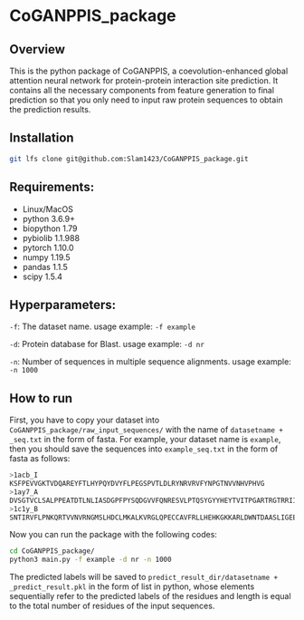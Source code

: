# CoGANPPIS_package
## Overview
This is the python package of CoGANPPIS, a coevolution-enhanced global attention neural network for protein-protein interaction site prediction. It contains all the necessary components from feature generation to final prediction so that you only need to input raw protein sequences to obtain the prediction results.

## Installation
```bash
git lfs clone git@github.com:Slam1423/CoGANPPIS_package.git
```

## Requirements:
- Linux/MacOS
- python 3.6.9+
- biopython 1.79
- pybiolib 1.1.988
- pytorch 1.10.0
- numpy 1.19.5
- pandas 1.1.5
- scipy 1.5.4

## Hyperparameters:
`-f`: The dataset name.
usage example: `-f example`

`-d`: Protein database for Blast.
usage example: `-d nr`

`-n`: Number of sequences in multiple sequence alignments.
usage example: `-n 1000`

## How to run
First, you have to copy your dataset into `CoGANPPIS_package/raw_input_sequences/` with the name of `datasetname + _seq.txt` in the form of fasta. For example, your dataset name is `example`, then you should save the sequences into `example_seq.txt` in the form of fasta as follows:

```bash
>1acb_I
KSFPEVVGKTVDQAREYFTLHYPQYDVYFLPEGSPVTLDLRYNRVRVFYNPGTNVVNHVPHVG
>1ay7_A
DVSGTVCLSALPPEATDTLNLIASDGPFPYSQDGVVFQNRESVLPTQSYGYYHEYTVITPGARTRGTRRIITGEATQEDYYTGDHYATFSLIDQTC
>1c1y_B
SNTIRVFLPNKQRTVVNVRNGMSLHDCLMKALKVRGLQPECCAVFRLLHEHKGKKARLDWNTDAASLIGEELQVDFL

```

Now you can run the package with the following codes:

```bash
cd CoGANPPIS_package/
python3 main.py -f example -d nr -n 1000
```

The predicted labels will be saved to `predict_result_dir/datasetname + _predict_result.pkl` in the form of list in python, whose elements sequentially refer to the predicted labels of the residues and length is equal to the total number of residues of the input sequences. 

